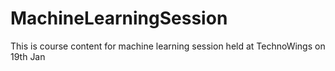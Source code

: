 # MachineLearningSession
This is course content for machine learning session held at TechnoWings on 19th Jan 
